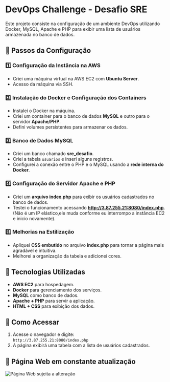 # DevOps Challenge - Desafio SRE

Este projeto consiste na configuração de um ambiente DevOps utilizando Docker, MySQL, Apache e PHP para exibir uma lista de usuários armazenada no banco de dados.

## 📌 Passos da Configuração

### 1️⃣ Configuração da Instância na AWS
- Criei uma máquina virtual na AWS EC2 com **Ubuntu Server**.
- Acesso da máquina via SSH.

### 2️⃣ Instalação do Docker e Configuração dos Containers
- Instalei o Docker na máquina.
- Criei um container para o banco de dados **MySQL** e outro para o servidor **Apache/PHP**.
- Defini volumes persistentes para armazenar os dados.

### 3️⃣ Banco de Dados MySQL
- Criei um banco chamado **sre_desafio**.
- Criei a tabela `usuarios` e inseri alguns registros.
- Configurei a conexão entre o PHP e o MySQL usando a **rede interna do Docker**.

### 4️⃣ Configuração do Servidor Apache e PHP
- Criei um **arquivo index.php** para exibir os usuários cadastrados no banco de dados.
- Testei o funcionamento acessando **http://3.87.255.21:8080/index.php**. (Não é um IP elástico,ele muda conforme eu interrompo a instância EC2 e inicio novamente). 

### 5️⃣ Melhorias na Estilização
- Apliquei **CSS embutido** no arquivo **index.php** para tornar a página mais agradável e intuitiva.
- Melhorei a organização da tabela e adicionei cores.

## 📌 Tecnologias Utilizadas
- **AWS EC2** para hospedagem.
- **Docker** para gerenciamento dos serviços.
- **MySQL** como banco de dados.
- **Apache + PHP** para servir a aplicação.
- **HTML + CSS** para exibição dos dados.

## 📌 Como Acessar
1. Acesse o navegador e digite:  
   `http://3.87.255.21:8080/index.php`
2. A página exibirá uma tabela com a lista de usuários cadastrados.

## 📌 Página Web em constante atualização

![Página Web sujeita a alteração](https://github.com/user-attachments/assets/1d9de7db-791e-489a-b963-2deceeae38e1)
